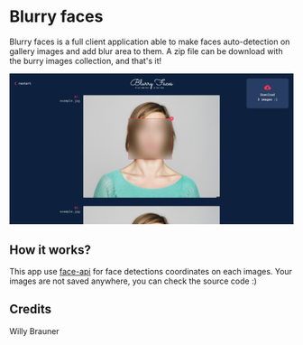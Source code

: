 # Blurry faces

Blurry faces is a full client application able to make faces auto-detection on gallery images
and add blur area to them. A zip file can be download with the burry images collection, and that's it!

![](screen.png)

## How it works?

This app use [face-api]("https://github.com/justadudewhohacks/face-api.js/") for face detections coordinates on each images.
Your images are not saved anywhere, you can check the source code :)

## Credits

Willy Brauner
